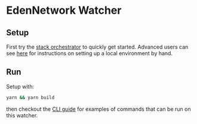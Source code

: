 # EdenNetwork Watcher

## Setup

First try the [stack orchestrator](https://github.com/cerc-io/stack-orchestrator) to quickly get started. Advanced users can see [here](/docs/README.md) for instructions on setting up a local environment by hand.


## Run

Setup with:

```bash
yarn && yarn build
```

then checkout the [CLI guide](/docs/cli.md) for examples of commands that can be run on this watcher.
